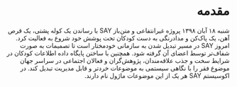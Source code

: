 <div dir="rtl" markdown="1">

# مقدمه

شنبه ۱۸ آبان ۱۳۹۸ پروژه‌ غیرانتفاعی و متن‌باز SAY با رساندن یک کوله پشتی، یک قرص آهن، یک پاک‌کن و مدادرنگی به دست کودکان تحت پوشش خود شروع به فعالیت کرد. امروز SAY در مسیر تبدیل شدن به سازمانی خودمختار است تا تصمیمات به صورت شفاف‌تر توسط اعضای آن گرفته شود. همچنین با ساختن پایگاه داده اطلاعات کودکان در شرایط سخت و جذب علاقه‌مندان، پژوهش‌گران و فعالان اجتماعی در سراسر جهان موضوع فقر را با نگاهی سیستمی به موضوعات خردتر و قابل مدیریت‌ تبدیل کند.  در اکوسیستم SAY هر یک از این  موضوعات ماژول نام دارند.

</div>
